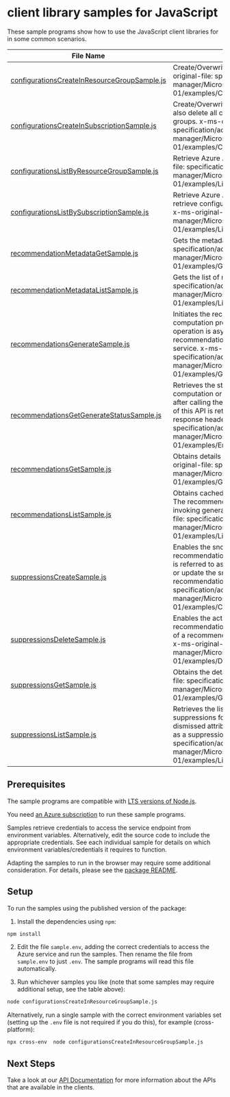 # client library samples for JavaScript

These sample programs show how to use the JavaScript client libraries for in some common scenarios.

| **File Name**                                                                             | **Description**                                                                                                                                                                                                                                                                                                                                          |
| ----------------------------------------------------------------------------------------- | -------------------------------------------------------------------------------------------------------------------------------------------------------------------------------------------------------------------------------------------------------------------------------------------------------------------------------------------------------- |
| [configurationsCreateInResourceGroupSample.js][configurationscreateinresourcegroupsample] | Create/Overwrite Azure Advisor configuration. x-ms-original-file: specification/advisor/resource-manager/Microsoft.Advisor/stable/2020-01-01/examples/CreateConfiguration.json                                                                                                                                                                           |
| [configurationsCreateInSubscriptionSample.js][configurationscreateinsubscriptionsample]   | Create/Overwrite Azure Advisor configuration and also delete all configurations of contained resource groups. x-ms-original-file: specification/advisor/resource-manager/Microsoft.Advisor/stable/2020-01-01/examples/CreateConfiguration.json                                                                                                           |
| [configurationsListByResourceGroupSample.js][configurationslistbyresourcegroupsample]     | Retrieve Azure Advisor configurations. x-ms-original-file: specification/advisor/resource-manager/Microsoft.Advisor/stable/2020-01-01/examples/ListConfigurations.json                                                                                                                                                                                   |
| [configurationsListBySubscriptionSample.js][configurationslistbysubscriptionsample]       | Retrieve Azure Advisor configurations and also retrieve configurations of contained resource groups. x-ms-original-file: specification/advisor/resource-manager/Microsoft.Advisor/stable/2020-01-01/examples/ListConfigurations.json                                                                                                                     |
| [recommendationMetadataGetSample.js][recommendationmetadatagetsample]                     | Gets the metadata entity. x-ms-original-file: specification/advisor/resource-manager/Microsoft.Advisor/stable/2020-01-01/examples/GetRecommendationMetadataEntity.json                                                                                                                                                                                   |
| [recommendationMetadataListSample.js][recommendationmetadatalistsample]                   | Gets the list of metadata entities. x-ms-original-file: specification/advisor/resource-manager/Microsoft.Advisor/stable/2020-01-01/examples/ListRecommendationMetadata.json                                                                                                                                                                              |
| [recommendationsGenerateSample.js][recommendationsgeneratesample]                         | Initiates the recommendation generation or computation process for a subscription. This operation is asynchronous. The generated recommendations are stored in a cache in the Advisor service. x-ms-original-file: specification/advisor/resource-manager/Microsoft.Advisor/stable/2020-01-01/examples/GenerateRecommendations.json                      |
| [recommendationsGetGenerateStatusSample.js][recommendationsgetgeneratestatussample]       | Retrieves the status of the recommendation computation or generation process. Invoke this API after calling the generation recommendation. The URI of this API is returned in the Location field of the response header. x-ms-original-file: specification/advisor/resource-manager/Microsoft.Advisor/stable/2020-01-01/examples/EmptyResponse.json      |
| [recommendationsGetSample.js][recommendationsgetsample]                                   | Obtains details of a cached recommendation. x-ms-original-file: specification/advisor/resource-manager/Microsoft.Advisor/stable/2020-01-01/examples/GetRecommendationDetail.json                                                                                                                                                                         |
| [recommendationsListSample.js][recommendationslistsample]                                 | Obtains cached recommendations for a subscription. The recommendations are generated or computed by invoking generateRecommendations. x-ms-original-file: specification/advisor/resource-manager/Microsoft.Advisor/stable/2020-01-01/examples/ListRecommendations.json                                                                                   |
| [suppressionsCreateSample.js][suppressionscreatesample]                                   | Enables the snoozed or dismissed attribute of a recommendation. The snoozed or dismissed attribute is referred to as a suppression. Use this API to create or update the snoozed or dismissed status of a recommendation. x-ms-original-file: specification/advisor/resource-manager/Microsoft.Advisor/stable/2020-01-01/examples/CreateSuppression.json |
| [suppressionsDeleteSample.js][suppressionsdeletesample]                                   | Enables the activation of a snoozed or dismissed recommendation. The snoozed or dismissed attribute of a recommendation is referred to as a suppression. x-ms-original-file: specification/advisor/resource-manager/Microsoft.Advisor/stable/2020-01-01/examples/DeleteSuppression.json                                                                  |
| [suppressionsGetSample.js][suppressionsgetsample]                                         | Obtains the details of a suppression. x-ms-original-file: specification/advisor/resource-manager/Microsoft.Advisor/stable/2020-01-01/examples/GetSuppressionDetail.json                                                                                                                                                                                  |
| [suppressionsListSample.js][suppressionslistsample]                                       | Retrieves the list of snoozed or dismissed suppressions for a subscription. The snoozed or dismissed attribute of a recommendation is referred to as a suppression. x-ms-original-file: specification/advisor/resource-manager/Microsoft.Advisor/stable/2020-01-01/examples/ListSuppressions.json                                                        |

## Prerequisites

The sample programs are compatible with [LTS versions of Node.js](https://nodejs.org/about/releases/).

You need [an Azure subscription][freesub] to run these sample programs.

Samples retrieve credentials to access the service endpoint from environment variables. Alternatively, edit the source code to include the appropriate credentials. See each individual sample for details on which environment variables/credentials it requires to function.

Adapting the samples to run in the browser may require some additional consideration. For details, please see the [package README][package].

## Setup

To run the samples using the published version of the package:

1. Install the dependencies using `npm`:

```bash
npm install
```

2. Edit the file `sample.env`, adding the correct credentials to access the Azure service and run the samples. Then rename the file from `sample.env` to just `.env`. The sample programs will read this file automatically.

3. Run whichever samples you like (note that some samples may require additional setup, see the table above):

```bash
node configurationsCreateInResourceGroupSample.js
```

Alternatively, run a single sample with the correct environment variables set (setting up the `.env` file is not required if you do this), for example (cross-platform):

```bash
npx cross-env  node configurationsCreateInResourceGroupSample.js
```

## Next Steps

Take a look at our [API Documentation][apiref] for more information about the APIs that are available in the clients.

[configurationscreateinresourcegroupsample]: https://github.com/Azure/azure-sdk-for-js/blob/main/sdk/advisor/arm-advisor/samples/v3/javascript/configurationsCreateInResourceGroupSample.js
[configurationscreateinsubscriptionsample]: https://github.com/Azure/azure-sdk-for-js/blob/main/sdk/advisor/arm-advisor/samples/v3/javascript/configurationsCreateInSubscriptionSample.js
[configurationslistbyresourcegroupsample]: https://github.com/Azure/azure-sdk-for-js/blob/main/sdk/advisor/arm-advisor/samples/v3/javascript/configurationsListByResourceGroupSample.js
[configurationslistbysubscriptionsample]: https://github.com/Azure/azure-sdk-for-js/blob/main/sdk/advisor/arm-advisor/samples/v3/javascript/configurationsListBySubscriptionSample.js
[recommendationmetadatagetsample]: https://github.com/Azure/azure-sdk-for-js/blob/main/sdk/advisor/arm-advisor/samples/v3/javascript/recommendationMetadataGetSample.js
[recommendationmetadatalistsample]: https://github.com/Azure/azure-sdk-for-js/blob/main/sdk/advisor/arm-advisor/samples/v3/javascript/recommendationMetadataListSample.js
[recommendationsgeneratesample]: https://github.com/Azure/azure-sdk-for-js/blob/main/sdk/advisor/arm-advisor/samples/v3/javascript/recommendationsGenerateSample.js
[recommendationsgetgeneratestatussample]: https://github.com/Azure/azure-sdk-for-js/blob/main/sdk/advisor/arm-advisor/samples/v3/javascript/recommendationsGetGenerateStatusSample.js
[recommendationsgetsample]: https://github.com/Azure/azure-sdk-for-js/blob/main/sdk/advisor/arm-advisor/samples/v3/javascript/recommendationsGetSample.js
[recommendationslistsample]: https://github.com/Azure/azure-sdk-for-js/blob/main/sdk/advisor/arm-advisor/samples/v3/javascript/recommendationsListSample.js
[suppressionscreatesample]: https://github.com/Azure/azure-sdk-for-js/blob/main/sdk/advisor/arm-advisor/samples/v3/javascript/suppressionsCreateSample.js
[suppressionsdeletesample]: https://github.com/Azure/azure-sdk-for-js/blob/main/sdk/advisor/arm-advisor/samples/v3/javascript/suppressionsDeleteSample.js
[suppressionsgetsample]: https://github.com/Azure/azure-sdk-for-js/blob/main/sdk/advisor/arm-advisor/samples/v3/javascript/suppressionsGetSample.js
[suppressionslistsample]: https://github.com/Azure/azure-sdk-for-js/blob/main/sdk/advisor/arm-advisor/samples/v3/javascript/suppressionsListSample.js
[apiref]: https://docs.microsoft.com/javascript/api/@azure/arm-advisor?view=azure-node-preview
[freesub]: https://azure.microsoft.com/free/
[package]: https://github.com/Azure/azure-sdk-for-js/tree/main/sdk/advisor/arm-advisor/README.md

